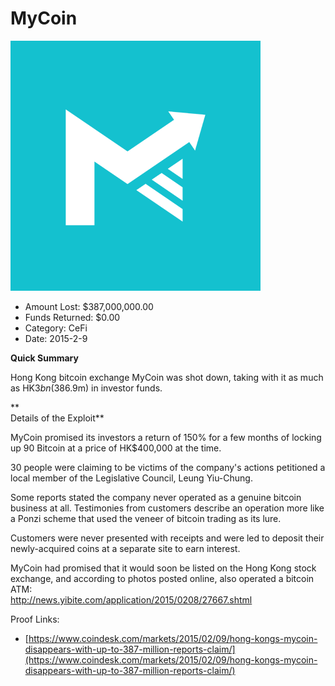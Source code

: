 # MyCoin
![MyCoin](/rektimages/MyCoin.png)
- Amount Lost: $387,000,000.00
- Funds Returned: $0.00
- Category: CeFi
- Date: 2015-2-9

**Quick Summary**

Hong Kong bitcoin exchange MyCoin was shot down, taking with it as much as HK$3bn ($386.9m) in investor funds. 

 **  
Details of the Exploit**

MyCoin promised its investors a return of 150% for a few months of locking up 90 Bitcoin at a price of HK$400,000 at the time.

  


30 people were claiming to be victims of the company's actions petitioned a local member of the Legislative Council, Leung Yiu-Chung.  
  
Some reports stated the company never operated as a genuine bitcoin business at all. Testimonies from customers describe an operation more like a Ponzi scheme that used the veneer of bitcoin trading as its lure.  
  
Customers were never presented with receipts and were led to deposit their newly-acquired coins at a separate site to earn interest.  
  
MyCoin had promised that it would soon be listed on the Hong Kong stock exchange, and according to photos posted online, also operated a bitcoin ATM:  
http://news.yibite.com/application/2015/0208/27667.shtml


Proof Links:
- [https://www.coindesk.com/markets/2015/02/09/hong-kongs-mycoin-disappears-with-up-to-387-million-reports-claim/](https://www.coindesk.com/markets/2015/02/09/hong-kongs-mycoin-disappears-with-up-to-387-million-reports-claim/)


